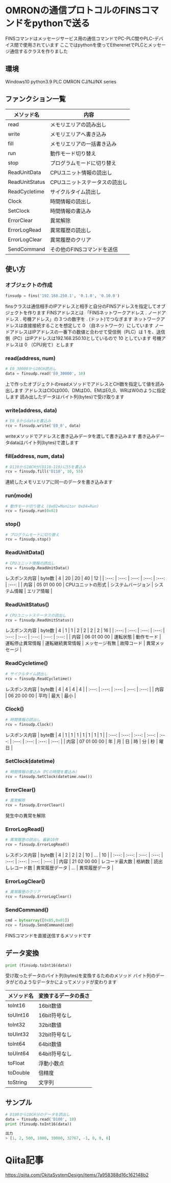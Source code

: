 # OMRONの通信プロトコルのFINSコマンドをpythonで送る
FINSコマンドはメッセージサービス用の通信コマンドでPC-PLC間やPLC-デバイス間で使用されています
ここではpythonを使ってEtherenetでPLCとメッセージ通信するクラスを作りました

## 環境
Windows10
python3.9
PLC OMRON CJ/NJ/NX series

## ファンクション一覧
|  メソッド名  |  内容  |
| --- | --- |
| read | メモリエリアの読み出し |
| write | メモリエリアへ書き込み |
| fill| メモリエリアの一括書き込み |
| run| 動作モード切り替え |
| stop| プログラムモードに切り替え |
| ReadUnitData| CPUユニット情報の読出し |
| ReadUnitStatus| CPUユニットステータスの読出し |
| ReadCycletime| サイクルタイム読出し |
| Clock| 時間情報の読出し |
| SetClock| 時間情報の書込み |
| ErrorClear| 異常解除 |
| ErrorLogRead| 異常履歴の読出し |
| ErrorLogClear| 異常履歴のクリア |
| SendCommand| その他のFINSコマンドを送信 |

## 使い方
### オブジェクトの作成
```python
finsudp = fins('192.168.250.1', '0.1.0', '0.10.0')
```
finsクラスは通信相手のIPアドレスと相手と自分のFINSアドレスを指定してオブジェクトを作ります
FINSアドレスとは 「FINSネットワークアドレス . ノードアドレス . 号機アドレス」の３つの数字を . (ドット)でつなぎます
ネットワークアドレスは直接接続することを想定して 0 （自ネットワーク）にしています
ノードアドレスはIPアドレスの一番下の数値と合わせて受信側（PLC）は 1 を、送信側（PC）はIPアドレスは192.168.250.10としているので 10 としています
号機アドレスは 0 （CPU宛て）とします
### read(address, num)
```python
# E0_30000から10CH読出し
data = finsudp.read('E0_30000', 10)
```
上で作ったオブジェクトのreadメソッドでアドレスとCH数を指定して値を読み出します
アドレスはCIOは000、DMはD0、EMはE0_0、WRはW0のように指定します
読み出したデータはバイト列(bytes)で受け取ります

### write(address, data)
```python
# E0_0からdataを書込み
rcv = finsudp.write('E0_0', data)
```
writeメソッドでアドレスと書き込みデータを渡して書き込みます
書き込みデータdataはバイト列(bytes)で渡します
### fill(address, num, data)
```python
# D110から10CH分(D110-119)に55を書込み
rcv = finsudp.fill('D110', 10, 55)
```
連続したメモリエリアに同一のデータを書き込みます
### run(mode)
```python
# 動作モード切り替え (0x02=Monitor 0x04=Run)
rcv = finsudp.run(0x02)
```
### stop()
```python
# プログラムモードに切り替え
rcv = finsudp.stop()
```
### ReadUnitData()
```python
# CPUユニット情報の読出し
rcv = finsudp.ReadUnitData()
```
レスポンス内容
|  byte数  |  4  | 20 | 20 | 40 | 12 |
| :---: | :---: | :---: | :---: | :---: | :---: |
| 内容 | 05 01 00 00  | CPUユニットの形式 | システムバージョン | システム情報 | エリア情報 |
### ReadUnitStatus()
```python
# CPUユニットステータスの読出し
rcv = finsudp.ReadUnitStatus()
```
レスポンス内容
|  byte数  |  4  | 1 | 1 | 2 | 2 | 2 | 2 | 16 |
| :---: | :---: | :---: | :---: | :---: | :---: | :---: | :---: | :---: |
| 内容 | 06 01 00 00  | 運転状態 | 動作モード | 運転停止異常情報 | 運転継続異常情報 | メッセージ有無 | 故障コード | 異常メッセージ |
### ReadCycletime()
```python
# サイクルタイム読出し
rcv = finsudp.ReadCycletime()
```
レスポンス内容
|  byte数  |  4  | 4 | 4 | 4 |
| :---: | :---: | :---: | :---: | :---: |
| 内容 | 06 20 00 00  | 平均 | 最大 | 最小 |
### Clock()
```python
# 時間情報の読出し
rcv = finsudp.Clock()
```
レスポンス内容
|  byte数  |  4  | 1 | 1 | 1 | 1 | 1 | 1 | 1 |
| :---: | :---: | :---: | :---: | :---: | :---: | :---: | :---: | :---: |
| 内容 | 07 01 00 00  | 年 | 月 | 日 | 時 | 分 | 秒 | 曜日 |

### SetClock(datetime)
```python
# 時間情報の書込み（PCの時間を書込み）
rcv = finsudp.SetClock(datetime.now())
```
### ErrorClear()
```python
# 異常解除
rcv = finsudp.ErrorClear()
```
発生中の異常を解除
### ErrorLogRead()
```python
# 異常履歴の読出し 最新10件
rcv = finsudp.ErrorLogRead()
```
レスポンス内容
|  byte数  |  4  | 2 | 2 | 2 | 10 | ... | 10 |
| :---: | :---: | :---: | :---: | :---: | :---: | :---: | :---: |
| 内容 | 21 02 00 00  | レコード最大数 | 格納数 | 読出しレコード数 | 異常履歴データ | ... | 異常履歴データ |
### ErrorLogClear()
```python
# 異常履歴のクリア
rcv = finsudp.ErrorLogClear()
```
### SendCommand()
```python
cmd = bytearray([0x05,0x01])
rcv = finsudp.SendCommand(cmd)
```
FINSコマンドを直接送信するメソッドです

## データ変換
```python
print (finsudp.toInt16(data))
```
受け取ったデータのバイト列(bytes)を変換するためのメソッド
バイト列のデータがどのようなデータかによってメソッドが変わります

|  メソッド名  |  変換するデータの長さ  |
| --- | --- |
| toInt16  | 16bit数値 |
| toUInt16 | 16bit符号なし |
| toInt32 | 32bit数値 |
| toUInt32 | 32bit符号なし |
| toInt64 | 64bit数値 |
| toUInt64 | 64bit符号なし |
| toFloat | 浮動小数点 |
| toDouble | 倍精度 |
| toString | 文字列|


## サンプル
```python
# D100から10CH分のデータを読出し
data = finsudp.read('D100', 10)
print (finsudp.toInt16(data))

出力
> [1, 2, 500, 1000, 30000, 32767, -1, 0, 0, 0]
```





# Qiita記事
https://qiita.com/OkitaSystemDesign/items/7a958388d16c162148b2
